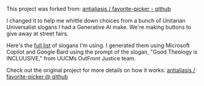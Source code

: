 This project was forked from: <a href="https://github.com/antialiasis/favorite-picker">antialiasis / favorite-picker - github</a>

I changed it to help me whittle down choices from a bunch of Unitarian Universalist slogans I had a Generative AI make. We're making buttons to give away at street fairs.

Here's the [full list](https://docs.google.com/spreadsheets/d/12A89ivGPV4OX7_FFAd_Kl_Ut4DSDVsVJ7zig4cHZ6II/edit?usp=sharing) of slogans I'm using. I generated them using Microsoft Copilot and Google Bard using the prompt of the slogan, "Good Theology is INCLUUSIVE," from UUCMs OutFront Justice team.

Check out the original project for more details on how it works: [antialiasis / favorite-picker @ github](https://github.com/antialiasis/favorite-picker)

